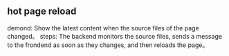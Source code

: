 ## hot page reload
demond: Show the latest content when the source files of the page changed。
steps: The backend monitors the source files, sends a message to the frondend as soon as they changes, and then reloads the page。

